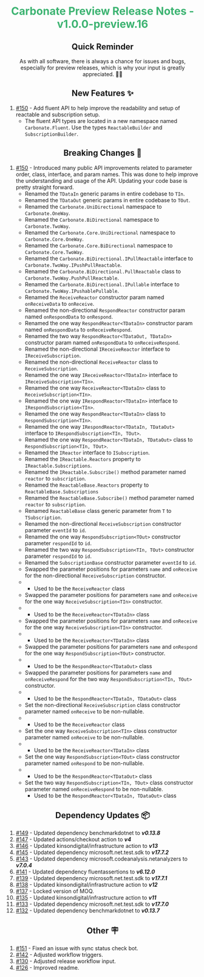 <h1 align="center" style="color: mediumseagreen;font-weight: bold;">
Carbonate Preview Release Notes - v1.0.0-preview.16
</h1>

<h2 align="center" style="font-weight: bold;">Quick Reminder</h2>

<div align="center">

As with all software, there is always a chance for issues and bugs, especially for preview releases, which is why your input is greatly appreciated. 🙏🏼
</div>

<h2 align="center" style="font-weight: bold;">New Features ✨</h2>

1. [#150](https://github.com/KinsonDigital/Carbonate/issues/150) - Add fluent API to help improve the readability and setup of reactable and subscription setup.
   - The fluent API types are located in a new namespace named `Carbonate.Fluent`.  Use the types `ReactableBuilder` and `SubscriptionBuilder`.

<h2 align="center" style="font-weight: bold;">Breaking Changes 🧨</h2>

1. [#150](https://github.com/KinsonDigital/Carbonate/issues/150) - Introduced many public API improvements related to parameter order, class, interface, and param names.  This was done to help improve the understanding and usage of the API.  Updating your code base is pretty straight forward.
    - Renamed the `TDataIn` generic params in entire codebase to `TIn`.
    - Renamed the `TDataOut` generic params in entire codebase to `TOut`.
    - Renamed the `Carbonate.UniDirectional` namespace to `Carbonate.OneWay`.
    - Renamed the `Carbonate.BiDirectional` namespace to `Carbonate.TwoWay`.
    - Renamed the `Carbonate.Core.UniDirectional` namespace to `Carbonate.Core.OneWay`.
    - Renamed the `Carbonate.Core.BiDirectional` namespace to `Carbonate.Core.TwoWay`.
    - Renamed the `Carbonate.BiDirectional.IPullReactable` interface to `Carbonate.TwoWay.IPushPullReactable`.
    - Renamed the `Carbonate.BiDirectional.PullReactable` class to `Carbonate.TwoWay.PushPullReactable`.
    - Renamed the `Carbonate.BiDirectional.IPullable` interface to `Carbonate.TwoWay.IPushablePullable`.
    - Renamed the `ReceiveReactor` constructor param named `onReceiveData` to `onReceive`.
    - Renamed the non-directional `RespondReactor` constructor param named `onRespondData` to `onRespond`.
    - Renamed the one way `RespondReactor<TDataIn>` constructor param named `onRespondData` to `onReceiveRespond`.
    - Renamed the two way `RespondReactor<TDataOut, TDataIn>` constructor param named `onRespondData` to `onReceiveRespond`.
    - Renamed the non-directional `IReceiveReactor` interface to `IReceiveSubscription`.
    - Renamed the non-directional `ReceiveReactor` class to `ReceiveSubscription`.
    - Renamed the one way `IReceiveReactor<TDataIn>` interface to `IReceiveSubscription<TIn>`.
    - Renamed the one way `ReceiveReactor<TDataIn>` class to `ReceiveSubscription<TIn>`.
    - Renamed the one way `IRespondReactor<TDataIn>` interface to `IRespondSubscription<TIn>`.
    - Renamed the one way `RespondReactor<TDataIn>` class to `RespondSubscription<TIn>`.
    - Renamed the one way `IRespondReactor<TDataIn, TDataOut>` interface to `IRespondSubscription<TIn, TOut>`.
    - Renamed the one way `RespondReactor<TDataIn, TDataOut>` class to `RespondSubscription<TIn, TOut>`.
    - Renamed the `IReactor` interface to `ISubscription`.
    - Renamed the `IReactable.Reactors` property to `IReactable.Subscriptions`.
    - Renamed the `IReactable.Subscribe()` method parameter named `reactor` to `subscription`.
    - Renamed the `ReactableBase.Reactors` property to `ReactableBase.Subscriptions`
    - Renamed the `ReactableBase.Subscribe()` method parameter named `reactor` to `subscription`.
    - Renamed `ReactableBase` class generic parameter from `T` to `TSubscription`.
    - Renamed the non-directional `ReceiveSubscription` constructor parameter `eventId` to `id`.
    - Renamed the one way `RespondSubscription<TOut>` constructor parameter `respondId` to `id`.
    - Renamed the two way `RespondSubscription<TIn, TOut>` constructor parameter `respondId` to `id`.
    - Renamed the `SubscriptionBase` constructor parameter `eventId` to `id`.
    - Swapped the parameter positions for parameters `name` and `onReceive` for the non-directional `ReceiveSubscription` constructor.
    -    - Used to be the `ReceiveReactor` class
    - Swapped the parameter positions for parameters `name` and `onReceive` for the one way `ReceiveSubscription<TIn>` constructor.
    -    - Used to be the `ReceiveReactor<TDataIn>` class
    - Swapped the parameter positions for parameters `name` and `onReceive` for the one way `ReceiveSubscription<TIn>` constructor.
    -    - Used to be the `ReceiveReactor<TDataIn>` class
    - Swapped the parameter positions for parameters `name` and `onRespond` for the one way `RespondSubscription<TOut>` constructor.
    -    - Used to be the `RespondReactor<TDataOut>` class
    - Swapped the parameter positions for parameters `name` and `onReceiveRespond` for the two way `RespondSubscription<TIn, TOut>` constructor.
    -    - Used to be the `RespondReactor<TDataIn, TDataOut>` class
    - Set the non-directional `ReceiveSubscription` class constructor parameter named `onReceive` to be non-nullable.
    -    - Used to be the `ReceiveReactor` class
    - Set the one way `ReceiveSubscription<TIn>` class constructor parameter named `onReceive` to be non-nullable.
    -    - Used to be the `ReceiveReactor<TDataIn>` class
    - Set the one way `RespondSubscription<TOut>` class constructor parameter named `onRespond` to be non-nullable.
    -    - Used to be the `RespondReactor<TDataOut>` class
    - Set the two way `RespondSubscription<TIn, TOut>` class constructor parameter named `onReceiveRespond` to be non-nullable.
      - Used to be the `RespondReactor<TDataIn, TDataOut>` class

<h2 align="center" style="font-weight: bold;">Dependency Updates 📦</h2>

1. [#149](https://github.com/KinsonDigital/Carbonate/pull/149) - Updated dependency benchmarkdotnet to _**v0.13.8**_
2. [#147](https://github.com/KinsonDigital/Carbonate/pull/147) - Updated actions/checkout action to _**v4**_
3. [#146](https://github.com/KinsonDigital/Carbonate/pull/146) - Updated kinsondigital/infrastructure action to _**v13**_
4. [#145](https://github.com/KinsonDigital/Carbonate/pull/145) - Updated dependency microsoft.net.test.sdk to _**v17.7.2**_
5. [#143](https://github.com/KinsonDigital/Carbonate/pull/143) - Updated dependency microsoft.codeanalysis.netanalyzers to _**v7.0.4**_
6. [#141](https://github.com/KinsonDigital/Carbonate/pull/141) - Updated dependency fluentassertions to _**v6.12.0**_
7. [#139](https://github.com/KinsonDigital/Carbonate/pull/139) - Updated dependency microsoft.net.test.sdk to _**v17.7.1**_
8. [#138](https://github.com/KinsonDigital/Carbonate/pull/138) - Updated kinsondigital/infrastructure action to _**v12**_
9. [#137](https://github.com/KinsonDigital/Carbonate/pull/137) - Locked version of MOQ.
10. [#135](https://github.com/KinsonDigital/Carbonate/pull/135) - Updated kinsondigital/infrastructure action to _**v11**_
11. [#133](https://github.com/KinsonDigital/Carbonate/pull/133) - Updated dependency microsoft.net.test.sdk to _**v17.7.0**_
12. [#132](https://github.com/KinsonDigital/Carbonate/pull/132) - Updated dependency benchmarkdotnet to _**v0.13.7**_

<h2 align="center" style="font-weight: bold;">Other 🪧</h2>

1. [#151](https://github.com/KinsonDigital/Carbonate/issues/151) - Fixed an issue with sync status check bot.
2. [#142](https://github.com/KinsonDigital/Carbonate/issues/142) - Adjusted workflow triggers.
3. [#130](https://github.com/KinsonDigital/Carbonate/issues/130) - Adjusted release workflow input.
4. [#126](https://github.com/KinsonDigital/Carbonate/issues/126) - Improved readme.
